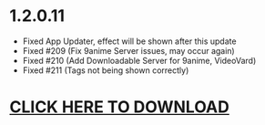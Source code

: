 # 1.2.0.11

- Fixed App Updater,
  effect will be shown after this update
- Fixed #209 (Fix 9anime Server issues, may occur again)
- Fixed #210 (Add Downloadable Server for 9anime, VideoVard)
- Fixed #211 (Tags not being shown correctly)

# [CLICK HERE TO DOWNLOAD](https://github.com/saikou-app/saikou/releases/tag/v1.2.0.11)
